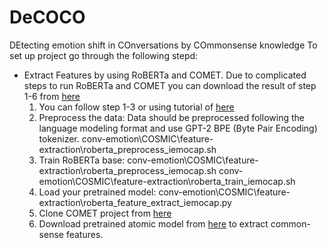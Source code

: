 # DeCOCO
DEtecting emotion shift in COnversations by COmmonsense knowledge
To set up project go through the following stepd:
- Extract Features by using RoBERTa and COMET. Due to complicated steps to run RoBERTa and COMET you can download the result of step 1-6 from [here](https://drive.google.com/file/d/1TQYQYCoPtdXN2rQ1mR2jisjUztmOzfZr/view)
  1. You can follow step 1-3 or using tutorial of [here](https://github.com/pytorch/fairseq/blob/master/examples/roberta/README.pretraining.md)
  2. Preprocess the data: Data should be preprocessed following the language modeling format and use GPT-2 BPE (Byte Pair Encoding) tokenizer.
  conv-emotion\COSMIC\feature-extraction\roberta_preprocess_iemocap.sh
  3. Train RoBERTa base: conv-emotion\COSMIC\feature-extraction\roberta_preprocess_iemocap.sh
  conv-emotion\COSMIC\feature-extraction\roberta_train_iemocap.sh
  4. Load your pretrained model: conv-emotion\COSMIC\feature-extraction\roberta_feature_extract_iemocap.py
  5. Clone COMET project from [here](https://github.com/atcbosselut/comet-commonsense)
  6. Download pretrained atomic model from [here](https://drive.google.com/file/d/1vNi4TViLKX_V_wGVXfhpvKimqMjhGBNX/view?usp=sharing) to extract common-sense features.
